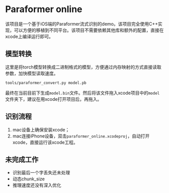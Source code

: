 #  Paraformer online

该项目是一个基于iOS端的Paraformer流式识别的demo。该项目完全使用C++实现，可以方便的移植到不同平台。该项目不需要依赖其他库和额外的配置，直接在xcode上编译运行即可。

## 模型转换
这里是将torch模型转换成二进制格式的模型，方便通过内存映射的方式直接读取参数，加快模型读取速度。
```
tools/paraformer_convert.py model.pb
```
最终在当前目前下生成`model.bin`文件。然后将该文件拖入xcode项目中的`model`文件夹下，建议在用xcode打开项目后，再拖入。

## 识别流程
1. mac设备上确保安装xcode；
2. mac连接iPhone设备，双击`paraformer_online.xcodeproj`，自动打开xcode，直接运行该xcode工程。 

## 未完成工作
* 识别最后一个字丢失还未处理
* 动态chunk_size
* 推理速度还没有深入优化

